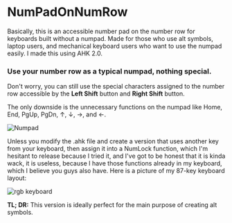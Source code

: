 # NumPadOnNumRow
Basically, this is an accessible number pad on the number row for keyboards built without a numpad.  Made for those who use alt symbols, laptop users, and mechanical keyboard users who want to use the numpad easily.  I made this using AHK 2.0.

### Use your number row as a typical numpad, nothing special.

Don't worry, you can still use the special characters assigned to the number row accessible by the **Left Shift** button and **Right Shift** button.

The only downside is the unnecessary functions on the numpad like Home, End, PgUp, PgDn, ↑, ↓, →, and ←.

![Numpad](https://github.com/DefaultIvanAdrey/NumPadOnNumRow/assets/125253072/ff1a21f1-c62b-4b70-986c-ce165a9f3d39)

Unless you modify the .ahk file and create a version that uses another key from your keyboard, then assign it into a NumLock function, which I'm hesitant to release because I tried it, and I've got to be honest that it is kinda wack, it is useless, because I have those functions already in my keyboard, which I believe you guys also have. Here is a picture of my 87-key keyboard layout:

![rgb keyboard](https://github.com/DefaultIvanAdrey/NumPadOnNumRow/assets/125253072/767d311b-2c56-4214-bac1-fc04bf3c4c99)

**TL; DR:** This version is ideally perfect for the main purpose of creating alt symbols.
